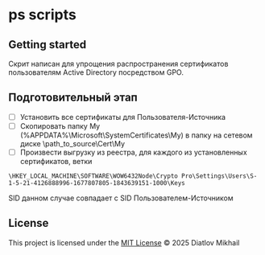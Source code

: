 # ps scripts



## Getting started

Скрит написан для упрощения распространения сертификатов пользователям Active Directory посредством GPO.



## Подготовительный этап

- [ ] Установить все сертификаты для Пользователя-Источника
- [ ] Скопировать папку My (%APPDATA%\Microsoft\SystemCertificates\My) в папку на сетевом диске \\path_to_source\Cert\My
- [ ] Произвести выгрузку из реестра, для каждого из установленных сертификатов, ветки 
```
\HKEY_LOCAL_MACHINE\SOFTWARE\WOW6432Node\Crypto Pro\Settings\Users\S-1-5-21-4126888996-1677807805-1843639151-1000\Keys
```
SID  данном случае совпадает с SID Пользователем-Источником


## License

This project is licensed under the [MIT License](./LICENSE) © 2025 Diatlov Mikhail

